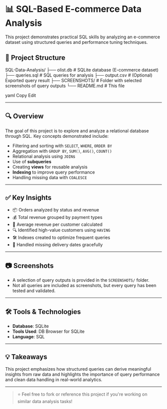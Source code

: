 # 📊 SQL-Based E-commerce Data Analysis

This project demonstrates practical SQL skills by analyzing an e-commerce dataset using structured queries and performance tuning techniques.

## 📁 Project Structure

SQL-Data-Analysis/
├── olist.db # SQLite database (E-commerce dataset)
├── queries.sql # SQL queries for analysis
├── output.csv # (Optional) Exported query result
├── SCREENSHOTS/ # Folder with selected screenshots of query outputs
└── README.md # This file

yaml
Copy
Edit

---

## 🔍 Overview

The goal of this project is to explore and analyze a relational database through SQL. Key concepts demonstrated include:

- Filtering and sorting with `SELECT`, `WHERE`, `ORDER BY`
- Aggregation with `GROUP BY`, `SUM()`, `AVG()`, `COUNT()`
- Relational analysis using `JOIN`s
- Use of **subqueries**
- Creating **views** for reusable analysis
- **Indexing** to improve query performance
- Handling missing data with `COALESCE`

---

## ✅ Key Insights

- 📦 Orders analyzed by status and revenue
- 💰 Total revenue grouped by payment types
- 👤 Average revenue per customer calculated
- 🔍 Identified high-value customers using `HAVING`
- 🛠️ Indexes created to optimize frequent queries
- 📆 Handled missing delivery dates gracefully

---

## 📷 Screenshots

- A selection of query outputs is provided in the `SCREENSHOTS/` folder.
- Not all queries are included as screenshots, but every query has been tested and validated.

---

## 🛠 Tools & Technologies

- **Database**: SQLite
- **Tools Used**: DB Browser for SQLite
- **Language**: SQL

---

## 💡 Takeaways

This project emphasizes how structured queries can derive meaningful insights from raw data and highlights the importance of query performance and clean data handling in real-world analytics.

---

> ⭐ Feel free to fork or reference this project if you're working on similar data analysis tasks!
